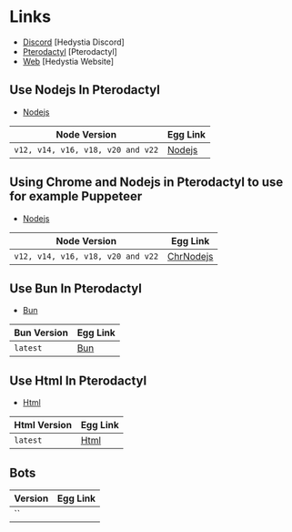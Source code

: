 # Links

- [Discord](https://discord.gg/aXvuUpvRQs) [Hedystia Discord]
- [Pterodactyl](https://pterodactyl.io) [Pterodactyl]
- [Web](https://hedystia.com) [Hedystia Website]

## Use Nodejs In Pterodactyl

- [Nodejs](https://nodejs.org)

| Node Version                      | Egg Link          |
| --------------------------------- | ----------------- |
| `v12, v14, v16, v18, v20 and v22` | [Nodejs](/nodejs) |

## Using Chrome and Nodejs in Pterodactyl to use for example Puppeteer

- [Nodejs](https://nodejs.org)

| Node Version                      | Egg Link                |
| --------------------------------- | ----------------------- |
| `v12, v14, v16, v18, v20 and v22` | [ChrNodejs](/chrnodejs) |

## Use Bun In Pterodactyl

- [Bun](https://bun.sh)

| Bun Version | Egg Link    |
| ----------- | ----------- |
| `latest`   | [Bun](/bun) |

## Use Html In Pterodactyl

- [Html](https://developer.mozilla.org/en-US/docs/Web/HTML)

| Html Version | Egg Link      |
| ------------ | ------------- |
| `latest`    | [Html](/html) |

## Bots

| Version | Egg Link |
| ------- | -------- |
| ``      |          |
